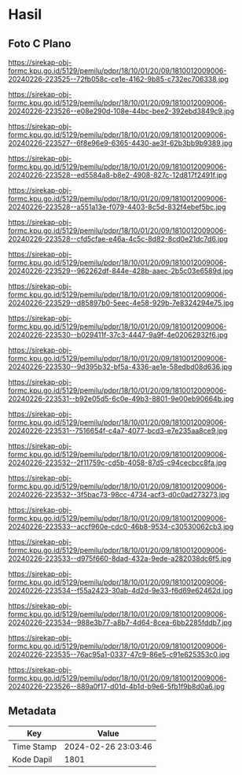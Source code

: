 # Hasil

## Foto C Plano

https://sirekap-obj-formc.kpu.go.id/5129/pemilu/pdpr/18/10/01/20/09/1810012009006-20240226-223525--72fb058c-ce1e-4162-9b85-c732ec706338.jpg

https://sirekap-obj-formc.kpu.go.id/5129/pemilu/pdpr/18/10/01/20/09/1810012009006-20240226-223526--e08e290d-108e-44bc-bee2-392ebd3849c9.jpg

https://sirekap-obj-formc.kpu.go.id/5129/pemilu/pdpr/18/10/01/20/09/1810012009006-20240226-223527--6f8e96e9-6365-4430-ae3f-62b3bb9b9389.jpg

https://sirekap-obj-formc.kpu.go.id/5129/pemilu/pdpr/18/10/01/20/09/1810012009006-20240226-223528--ed5584a8-b8e2-4908-827c-12d817f2491f.jpg

https://sirekap-obj-formc.kpu.go.id/5129/pemilu/pdpr/18/10/01/20/09/1810012009006-20240226-223528--a551a13e-f079-4403-8c5d-832f4ebef5bc.jpg

https://sirekap-obj-formc.kpu.go.id/5129/pemilu/pdpr/18/10/01/20/09/1810012009006-20240226-223528--cfd5cfae-e46a-4c5c-8d82-8cd0e21dc7d6.jpg

https://sirekap-obj-formc.kpu.go.id/5129/pemilu/pdpr/18/10/01/20/09/1810012009006-20240226-223529--962262df-844e-428b-aaec-2b5c03e6589d.jpg

https://sirekap-obj-formc.kpu.go.id/5129/pemilu/pdpr/18/10/01/20/09/1810012009006-20240226-223529--d85897b0-5eec-4e58-929b-7e8324294e75.jpg

https://sirekap-obj-formc.kpu.go.id/5129/pemilu/pdpr/18/10/01/20/09/1810012009006-20240226-223530--b029411f-37c3-4447-9a9f-4e02062932f6.jpg

https://sirekap-obj-formc.kpu.go.id/5129/pemilu/pdpr/18/10/01/20/09/1810012009006-20240226-223530--9d395b32-bf5a-4336-ae1e-58edbd08d636.jpg

https://sirekap-obj-formc.kpu.go.id/5129/pemilu/pdpr/18/10/01/20/09/1810012009006-20240226-223531--b92e05d5-6c0e-49b3-8801-9e00eb90664b.jpg

https://sirekap-obj-formc.kpu.go.id/5129/pemilu/pdpr/18/10/01/20/09/1810012009006-20240226-223531--7516654f-c4a7-4077-bcd3-e7e235aa8ce9.jpg

https://sirekap-obj-formc.kpu.go.id/5129/pemilu/pdpr/18/10/01/20/09/1810012009006-20240226-223532--2f11759c-cd5b-4058-87d5-c94cecbcc8fa.jpg

https://sirekap-obj-formc.kpu.go.id/5129/pemilu/pdpr/18/10/01/20/09/1810012009006-20240226-223532--3f5bac73-98cc-4734-acf3-d0c0ad273273.jpg

https://sirekap-obj-formc.kpu.go.id/5129/pemilu/pdpr/18/10/01/20/09/1810012009006-20240226-223533--accf960e-cdc0-46b8-9534-c30530062cb3.jpg

https://sirekap-obj-formc.kpu.go.id/5129/pemilu/pdpr/18/10/01/20/09/1810012009006-20240226-223533--d975f660-8dad-432a-9ede-a282038dc6f5.jpg

https://sirekap-obj-formc.kpu.go.id/5129/pemilu/pdpr/18/10/01/20/09/1810012009006-20240226-223534--f55a2423-30ab-4d2d-9e33-f6d69e62462d.jpg

https://sirekap-obj-formc.kpu.go.id/5129/pemilu/pdpr/18/10/01/20/09/1810012009006-20240226-223534--988e3b77-a8b7-4d64-8cea-6bb2285fddb7.jpg

https://sirekap-obj-formc.kpu.go.id/5129/pemilu/pdpr/18/10/01/20/09/1810012009006-20240226-223535--76ac95a1-0337-47c9-86e5-c91e625353c0.jpg

https://sirekap-obj-formc.kpu.go.id/5129/pemilu/pdpr/18/10/01/20/09/1810012009006-20240226-223526--889a0f17-d01d-4b1d-b9e6-5fb1f9b8d0a6.jpg


## Metadata

| Key        | Value               |
| ---------- | ------------------- |
| Time Stamp | 2024-02-26 23:03:46 |
| Kode Dapil | 1801                |



